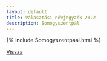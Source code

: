 ```yaml
---
layout: default
title: Választási névjegyzék 2022
description: Somogyszentpál
---
```


{% include Somogyszentpaal.html %}

[Vissza](./)